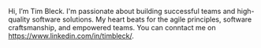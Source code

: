 Hi, I’m Tim Bleck. I'm passionate about building successful teams and high-quality software solutions. My heart beats for the agile principles, software craftsmanship, and empowered teams. You can conntact me on https://www.linkedin.com/in/timbleck/.
